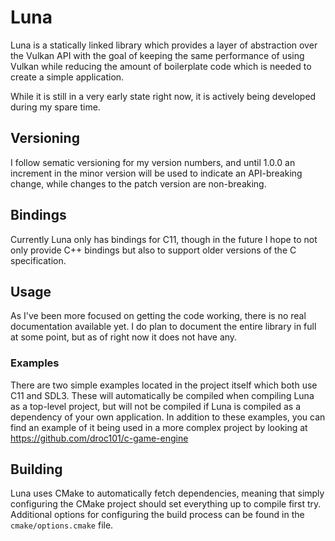 # Luna
Luna is a statically linked library which provides a layer of abstraction over the Vulkan API with the goal of keeping the same performance of using Vulkan while reducing the amount of boilerplate code which is needed to create a simple application.

While it is still in a very early state right now, it is actively being developed during my spare time.

## Versioning
I follow sematic versioning for my version numbers, and until 1.0.0 an increment in the minor version will be used to indicate an API-breaking change, while changes to the patch version are non-breaking.

## Bindings
Currently Luna only has bindings for C11, though in the future I hope to not only provide C++ bindings but also to support older versions of the C specification.

## Usage
As I've been more focused on getting the code working, there is no real documentation available yet. I do plan to document the entire library in full at some point, but as of right now it does not have any.
### Examples
There are two simple examples located in the project itself which both use C11 and SDL3. These will automatically be compiled when compiling Luna as a top-level project, but will not be compiled if Luna is compiled as a dependency of your own application. In addition to these examples, you can find an example of it being used in a more complex project by looking at https://github.com/droc101/c-game-engine

## Building
Luna uses CMake to automatically fetch dependencies, meaning that simply configuring the CMake project should set everything up to compile first try. Additional options for configuring the build process can be found in the `cmake/options.cmake` file.
